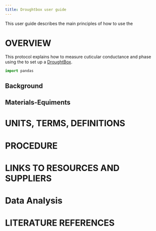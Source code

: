 ```yaml
---
title: Droughtbox user guide
---
```


This user guide describes the main principles of how to use the  

#  OVERVIEW

This protocol explains how to measure cuticular conductance and phase using the to set up a [DroughtBox](https://onlinelibrary.wiley.com/doi/full/10.1111/pce.13750). 

```python
import pandas
```

## Background

## Materials-Equiments

# UNITS, TERMS, DEFINITIONS

# PROCEDURE

# LINKS TO RESOURCES AND SUPPLIERS

# Data Analysis

# LITERATURE REFERENCES

